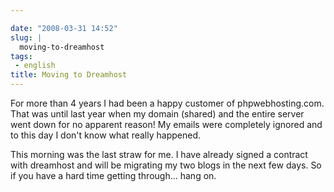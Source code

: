 ```yaml
---

date: "2008-03-31 14:52"
slug: |
  moving-to-dreamhost
tags:
 - english
title: Moving to Dreamhost
---
```


For more than 4 years I had been a happy customer of phpwebhosting.com.
That was until last year when my domain (shared) and the entire server
went down for no apparent reason! My emails were completely ignored and
to this day I don't know what really happened.

This morning was the last straw for me. I have already signed a contract
with dreamhost and will be migrating my two blogs in the next few days.
So if you have a hard time getting through... hang on.
